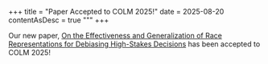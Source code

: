 +++
title = "Paper Accepted to COLM 2025!"
date = 2025-08-20
contentAsDesc = true
"""
+++

Our new paper, [On the Effectiveness and Generalization of Race Representations for Debiasing High-Stakes Decisions](https://arxiv.org/abs/2504.06303) has been accepted to COLM 2025!